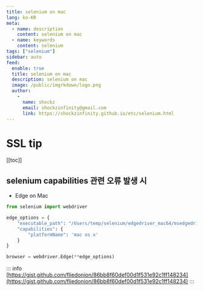 ```yaml
---
title: selenium on mac
lang: ko-KR
meta:
  - name: description
    content: selenium on mac
  - name: keywords
    content: selenium
tags: ["selenium"]
sidebar: auto
feed:
  enable: true
  title: selenium on mac
  description: selenium on mac
  image: /public/imgrkdown/logo.png
  author:
    -
      name: shockz
      email: shockzinfinity@gmail.com
      link: https://shockzinfinity.github.io/etc/selenium.html
---
```


# SSL tip

<TagLinks />

[[toc]]

## selenium capabilities 관련 오류 발생 시

- Edge on Mac
```python
from selenium import webdriver

edge_options = {
    "executable_path": "/Users/temp/selenium/edgedriver_mac64/msedgedriver",
    "capabilities": {
        "platformName": 'mac os x'
    }
}

browser = webdriver.Edge(**edge_options)
```
::: info
[https://gist.github.com/fliedonion/86bb8f60def00d1f531e92c1ff148234](https://gist.github.com/fliedonion/86bb8f60def00d1f531e92c1ff148234)
:::
